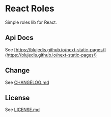 # React Roles

Simple roles lib for React.

## Api Docs

See [https://blujedis.github.io/next-static-pages/](https://blujedis.github.io/next-static-pages/)

## Change

See [CHANGELOG.md](CHANGELOG.md)

## License

See [LICENSE.md](LICENSE)

